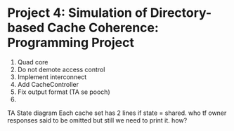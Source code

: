 # Project 4: Simulation of Directory-based Cache Coherence: Programming Project

1. Quad core
2. Do not demote access control
3. Implement interconnect
4. Add CacheController
5. Fix output format (TA se pooch)
6. 


TA
State diagram
Each cache set has 2 lines
if state = shared. who tf owner 
responses said to be omitted but still we need to print it. how?


